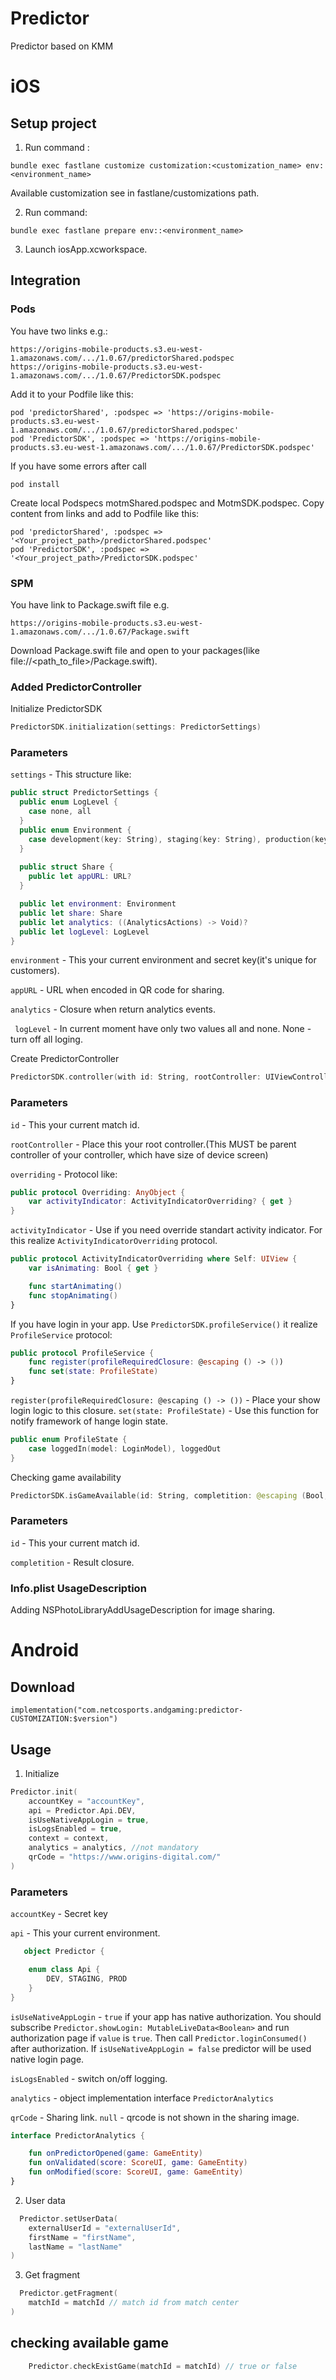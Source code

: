 # Predictor

Predictor based on KMM

# iOS

## Setup project

1. Run command :

```
bundle exec fastlane customize customization:<customization_name> env:<environment_name>
```

Available customization see in fastlane/customizations path.

2. Run command:

```
bundle exec fastlane prepare env::<environment_name>
```

3. Launch iosApp.xcworkspace.

## Integration

### Pods

You have two links e.g.:

```
https://origins-mobile-products.s3.eu-west-1.amazonaws.com/.../1.0.67/predictorShared.podspec
https://origins-mobile-products.s3.eu-west-1.amazonaws.com/.../1.0.67/PredictorSDK.podspec
```

Add it to your Podfile like this:

```
pod 'predictorShared', :podspec => 'https://origins-mobile-products.s3.eu-west-1.amazonaws.com/.../1.0.67/predictorShared.podspec'
pod 'PredictorSDK', :podspec => 'https://origins-mobile-products.s3.eu-west-1.amazonaws.com/.../1.0.67/PredictorSDK.podspec'
```

If you have some errors after call

```
pod install
```

Create local Podspecs motmShared.podspec and MotmSDK.podspec. Copy content from links and add to Podfile like this:

```
pod 'predictorShared', :podspec => '<Your_project_path>/predictorShared.podspec'
pod 'PredictorSDK', :podspec => '<Your_project_path>/PredictorSDK.podspec'
```

### SPM

You have link to Package.swift file e.g.

```
https://origins-mobile-products.s3.eu-west-1.amazonaws.com/.../1.0.67/Package.swift
```

Download Package.swift file and open to your packages(like file://<path_to_file>/Package.swift).

### Added PredictorController

Initialize PredictorSDK

```swift
PredictorSDK.initialization(settings: PredictorSettings)
```

### Parameters

```settings``` - This structure like:

```swift
public struct PredictorSettings {
  public enum LogLevel {
    case none, all
  }
  public enum Environment {
    case development(key: String), staging(key: String), production(key: String)
  }
  
  public struct Share {
    public let appURL: URL?
  }

  public let environment: Environment
  public let share: Share
  public let analytics: ((AnalyticsActions) -> Void)?
  public let logLevel: LogLevel
}
```

```environment``` - This your current environment and secret key(it's unique for customers).

```appURL``` - URL when encoded in QR code for sharing.

```analytics``` - Closure when return analytics events.

``` logLevel``` - In current moment have only two values all and none. None - turn off all loging.

Create PredictorController
```swift
PredictorSDK.controller(with id: String, rootController: UIViewController, overriding: Overriding? = nil)
```

### Parameters

```id``` - This your current match id.

```rootController``` - Place this your root controller.(This MUST be parent controller of your controller, which have size of device screen)

```overriding``` - Protocol like:

```swift
public protocol Overriding: AnyObject {
	var activityIndicator: ActivityIndicatorOverriding? { get }
}
```

```activityIndicator``` - Use if you need override standart activity indicator. For this
realize ```ActivityIndicatorOverriding``` protocol.

```swift
public protocol ActivityIndicatorOverriding where Self: UIView {
	var isAnimating: Bool { get }

	func startAnimating()
	func stopAnimating()
}
```

If you have login in your app. Use ```PredictorSDK.profileService()``` it realize ```ProfileService``` protocol:
```swift
public protocol ProfileService {
	func register(profileRequiredClosure: @escaping () -> ())
	func set(state: ProfileState)
}
```

```register(profileRequiredClosure: @escaping () -> ())``` - Place your show login logic to this closure.
```set(state: ProfileState)``` - Use this function for notify framework of hange login state.

```swift
public enum ProfileState {
	case loggedIn(model: LoginModel), loggedOut
}
``` 

Checking game availability
```swift
PredictorSDK.isGameAvailable(id: String, completition: @escaping (Bool, Error?) -> Void)
```

### Parameters

```id``` - This your current match id.

```completition``` - Result closure.

### Info.plist UsageDescription

Adding NSPhotoLibraryAddUsageDescription for image sharing.

# Android

## Download

```
implementation("com.netcosports.andgaming:predictor-CUSTOMIZATION:$version")
```

## Usage

1. Initialize

```kotlin
Predictor.init(
    accountKey = "accountKey",
    api = Predictor.Api.DEV,
    isUseNativeAppLogin = true,
    isLogsEnabled = true,
    context = context,
    analytics = analytics, //not mandatory
    qrCode = "https://www.origins-digital.com/"
)
```

### Parameters

```accountKey``` - Secret key

```api``` - This your current environment.

```kotlin
   object Predictor {

    enum class Api {
        DEV, STAGING, PROD
    }
}
```

```isUseNativeAppLogin``` - ```true``` if your app has native authorization. You should
subscribe ```Predictor.showLogin: MutableLiveData<Boolean>``` and run authorization page if ```value``` is ```true```.
Then call ```Predictor.loginConsumed()``` after authorization. If ```isUseNativeAppLogin = false``` predictor will be used
native login page.

```isLogsEnabled``` - switch on/off logging.

```analytics``` - object implementation interface ```PredictorAnalytics```

```qrCode``` - Sharing link. ```null``` - qrcode is not shown in the sharing image.

```kotlin
interface PredictorAnalytics {

    fun onPredictorOpened(game: GameEntity)
    fun onValidated(score: ScoreUI, game: GameEntity)
    fun onModified(score: ScoreUI, game: GameEntity)
}
```

2. User data

```kotlin
  Predictor.setUserData(
    externalUserId = "externalUserId",
    firstName = "firstName",
    lastName = "lastName"
)
```

3. Get fragment

```kotlin
  Predictor.getFragment(
    matchId = matchId // match id from match center
)
```

## checking available game
```kotlin
    Predictor.checkExistGame(matchId = matchId) // true or false
```
